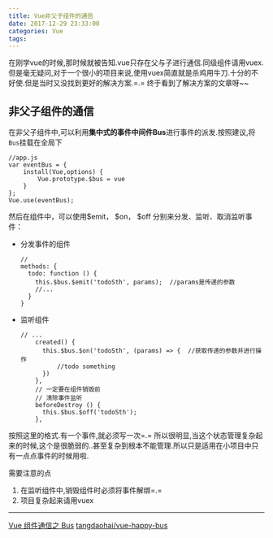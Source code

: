 ```yaml
---
title: Vue非父子组件的通信
date: 2017-12-29 23:33:00
categories: Vue
tags:
---
```

在刚学vue的时候,那时候就被告知.vue只存在父与子进行通信.同级组件请用vuex.但是毫无疑问,对于一个很小的项目来说,使用vuex简直就是杀鸡用牛刀.十分的不好使.但是当时又没找到更好的解决方案.=.= 终于看到了解决方案的文章呀~~
<!-- more -->

## 非父子组件的通信
在非父子组件中,可以利用**集中式的事件中间件Bus**进行事件的派发.按照建议,将`Bus`挂载在全局下
```
//app.js
var eventBus = {
    install(Vue,options) {
        Vue.prototype.$bus = vue
    }
};
Vue.use(eventBus);
```
然后在组件中，可以使用$emit， $on， $off 分别来分发、监听、取消监听事件：
- 分发事件的组件
    ```
    //
    methods: {
      todo: function () {
        this.$bus.$emit('todoSth', params);  //params是传递的参数
        //...
      }
    }
    ```
- 监听组件
    ```
    // ...
        created() {
          this.$bus.$on('todoSth', (params) => {  //获取传递的参数并进行操作
              //todo something
          })
        },
        // 一定要在组件销毁前
        // 清除事件监听
        beforeDestroy () {
          this.$bus.$off('todoSth');
        },
    ```

按照这里的格式.有一个事件,就必须写一次=.= 所以很明显,当这个状态管理复杂起来的时候,这个是很脆弱的..甚至复杂到根本不能管理.所以只是适用在小项目中只有一点点事件的时候用啦.

需要注意的点  
1. 在监听组件中,销毁组件时必须将事件解绑=.=
2. 项目复杂起来请用vuex

---
[Vue 组件通信之 Bus](https://juejin.im/post/5a4353766fb9a044fb080927)
[tangdaohai/vue-happy-bus](https://github.com/tangdaohai/vue-happy-bus)
